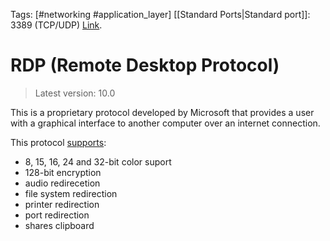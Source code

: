 Tags: [#networking #application_layer]
[[Standard Ports|Standard port]]: 3389 (TCP/UDP)
[Link](https://en.wikipedia.org/wiki/Remote_Desktop_Protocol).

# RDP (Remote Desktop Protocol)

>Latest version: 10.0

This is a proprietary protocol developed by Microsoft that provides a user with a graphical interface to another computer over an internet connection.

This protocol [supports](https://en.wikipedia.org/wiki/Remote_Desktop_Protocol#Features):

- 8, 15, 16, 24 and 32-bit color suport
- 128-bit encryption
- audio redirecetion
- file system redirection
- printer redirection
- port redirection
- shares clipboard
